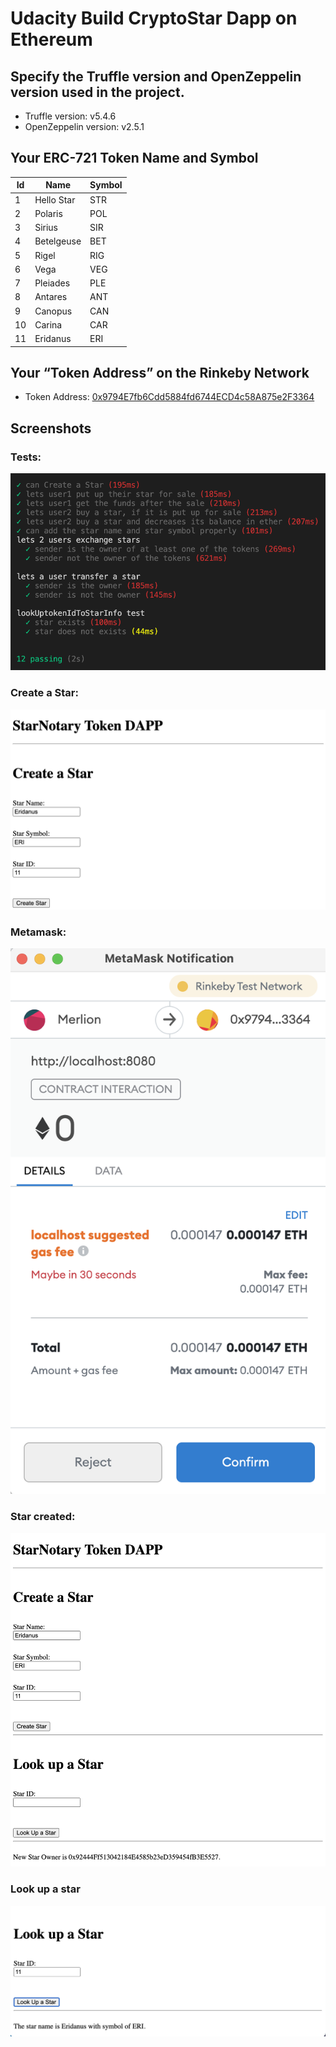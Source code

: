 # Udacity Build CryptoStar Dapp on Ethereum

## Specify the Truffle version and OpenZeppelin version used in the project.
* Truffle version: v5.4.6
* OpenZeppelin version: v2.5.1

## Your ERC-721 Token Name and Symbol
| Id          | Name        | Symbol      |
| ----------- | ----------- | ----------- |
| 1           | Hello Star  | STR         |
| 2           | Polaris     | POL         |
| 3           | Sirius      | SIR         |
| 4           | Betelgeuse  | BET         |
| 5           | Rigel       | RIG         |
| 6           | Vega        | VEG         |
| 7           | Pleiades    | PLE         |
| 8           | Antares     | ANT         |
| 9           | Canopus     | CAN         |
| 10          | Carina      | CAR         |
| 11          | Eridanus    | ERI         |

## Your “Token Address” on the Rinkeby Network
* Token Address: [0x9794E7fb6Cdd5884fd6744ECD4c58A875e2F3364](https://rinkeby.etherscan.io/address/0x9794e7fb6cdd5884fd6744ecd4c58a875e2f3364)

## Screenshots
### Tests:
![](/images/screenshot1-tests.png)

### Create a Star:
![](/images/screenshot2-create-a-star.png)

### Metamask:
![](/images/screenshot3-metamask.png)

### Star created:
![](/images/screenshot4-star-created.png)

### Look up a star
![](/images/screenshot5-look-up-a-star.png)
